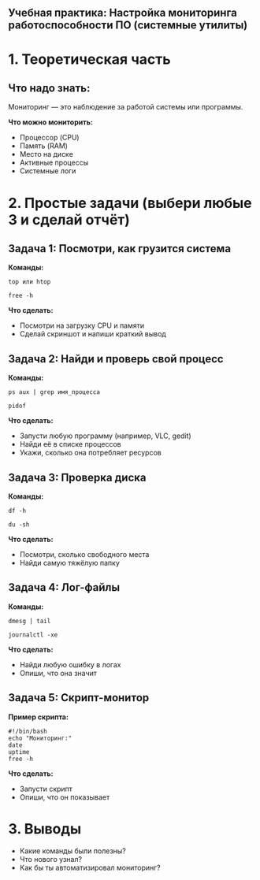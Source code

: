 ## Учебная практика: Настройка мониторинга работоспособности ПО (системные утилиты)
# 1. Теоретическая часть
## Что надо знать:

Мониторинг — это наблюдение за работой системы или программы.

**Что можно мониторить:**
* Процессор (CPU)
* Память (RAM)
* Место на диске
* Активные процессы
* Системные логи
# 2. Простые задачи (выбери любые 3 и сделай отчёт)
## Задача 1: Посмотри, как грузится система
**Команды:**
```
top или htop
```
```
free -h
```
**Что сделать:**

* Посмотри на загрузку CPU и памяти
* Сделай скриншот и напиши краткий вывод

## Задача 2: Найди и проверь свой процесс
**Команды:**
```
ps aux | grep имя_процесса
```
```
pidof
```
**Что сделать:**

* Запусти любую программу (например, VLC, gedit)
* Найди её в списке процессов
* Укажи, сколько она потребляет ресурсов
## Задача 3: Проверка диска
**Команды:**
```
df -h
```
```
du -sh 
```
**Что сделать:**

* Посмотри, сколько свободного места
* Найди самую тяжёлую папку
## Задача 4: Лог-файлы
**Команды:**
```
dmesg | tail
```
```
journalctl -xe
```
**Что сделать:**

* Найди любую ошибку в логах
* Опиши, что она значит
## Задача 5: Скрипт-монитор
**Пример скрипта:**
```
#!/bin/bash
echo "Мониторинг:"
date
uptime
free -h
```
**Что сделать:**

* Запусти скрипт
* Опиши, что он показывает
# 3. Выводы
* Какие команды были полезны?
* Что нового узнал?
* Как бы ты автоматизировал мониторинг?